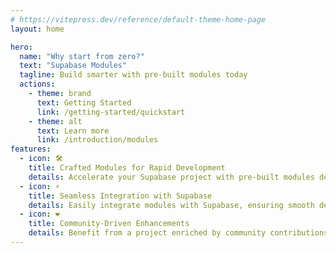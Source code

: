 ```yaml
---
# https://vitepress.dev/reference/default-theme-home-page
layout: home

hero:
  name: "Why start from zero?"
  text: "Supabase Modules"
  tagline: Build smarter with pre-built modules today
  actions:
    - theme: brand
      text: Getting Started
      link: /getting-started/quickstart
    - theme: alt
      text: Learn more
      link: /introduction/modules
features:
  - icon: 🛠️
    title: Crafted Modules for Rapid Development
    details: Accelerate your Supabase project with pre-built modules designed for quick and efficient integration.
  - icon: ⚡️
    title: Seamless Integration with Supabase
    details: Easily integrate modules with Supabase, ensuring smooth development and compatibility.
  - icon: ❤️
    title: Community-Driven Enhancements
    details: Benefit from a project enriched by community contributions, fostering continuous improvement and innovation.
---
```


